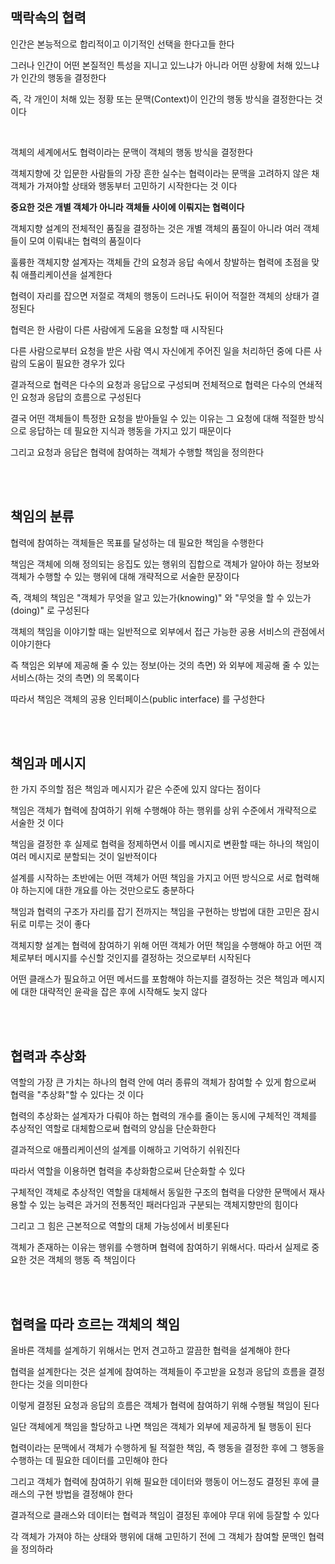 ## 맥락속의 협력

인간은 본능적으로 합리적이고 이기적인 선택을 한다고들 한다

그러나 인간이 어떤 본질적인 특성을 지니고 있느냐가 아니라 어떤 상황에 처해 있느냐가 인간의 행동을 결정한다

즉, 각 개인이 처해 있는 정황 또는 문맥(Context)이 인간의 행동 방식을 결정한다는 것 이다

</br>

객체의 세계에서도 협력이라는 문맥이 객체의 행동 방식을 결정한다

객체지향에 갓 입문한 사람들의 가장 흔한 실수는 협력이라는 문맥을 고려하지 않은 채 객체가 가져야할 상태와 행동부터 고민하기 시작한다는 것 이다

**중요한 것은 개별 객체가 아니라 객체들 사이에 이뤄지는 협력이다**

객체지향 설계의 전체적인 품질을 결정하는 것은 개별 객체의 품질이 아니라 여러 객체들이 모여 이뤄내는 협력의 품질이다

훌륭한 객체지향 설계자는 객체들 간의 요청과 응답 속에서 창발하는 협력에 초점을 맞춰 애플리케이션을 설계한다

협력이 자리를 잡으면 저절로 객체의 행동이 드러나도 뒤이어 적절한 객체의 상태가 결정된다

협력은 한 사람이 다른 사람에게 도움을 요청할 때 시작된다

다른 사람으로부터 요청을 받은 사람 역시 자신에게 주어진 일을 처리하던 중에 다른 사람의 도움이 필요한 경우가 있다

결과적으로 협력은 다수의 요청과 응답으로 구성되며 전체적으로 협력은 다수의 연쇄적인 요청과 응답의 흐름으로 구성된다

결국 어떤 객체들이 특정한 요청을 받아들일 수 있는 이유는 그 요청에 대해 적절한 방식으로 응답하는 데 필요한 지식과 행동을 가지고 있기 때문이다

그리고 요청과 응답은 협력에 참여하는 객체가 수행할 책임을 정의한다

</br>
</br>

## 책임의 분류

협력에 참여하는 객체들은 목표를 달성하는 데 필요한 책임을 수행한다

책임은 객체에 의해 정의되는 응집도 있는 행위의 집합으로 객체가 알아야 하는 정보와 객체가 수행할 수 있는 행위에 대해 개략적으로 서술한 문장이다

즉, 객체의 책임은 "객체가 무엇을 알고 있는가(knowing)" 와 "무엇을 할 수 있는가(doing)" 로 구성된다

객체의 책임을 이야기할 때는 일반적으로 외부에서 접근 가능한 공용 서비스의 관점에서 이야기한다

즉 책임은 외부에 제공해 줄 수 있는 정보(아는 것의 측면) 와 외부에 제공해 줄 수 있는 서비스(하는 것의 측면) 의 목록이다

따라서 책임은 객체의 공용 인터페이스(public interface) 를 구성한다

</br>
</br>

## 책임과 메시지

한 가지 주의할 점은 책임과 메시지가 같은 수준에 있지 않다는 점이다

책임은 객체가 협력에 참여하기 위해 수행해야 하는 행위를 상위 수준에서 개략적으로 서술한 것 이다

책임을 결정한 후 실제로 협력을 정제하면서 이를 메시지로 변환할 때는 하나의 책임이 여러 메시지로 분할되는 것이 일반적이다

설계를 시작하는 초반에는 어떤 객체가 어떤 책임을 가지고 어떤 방식으로 서로 협력해야 하는지에 대한 개요를 아는 것만으로도 충분하다

책임과 협력의 구조가 자리를 잡기 전까지는 책임을 구현하는 방법에 대한 고민은 잠시 뒤로 미루는 것이 좋다

객체지향 설계는 협력에 참여하기 위해 어떤 객체가 어떤 책임을 수행해야 하고 어떤 객체로부터 메시지를 수신할 것인지를 결정하는 것으로부터 시작된다

어떤 클래스가 필요하고 어떤 메서드를 포함해야 하는지를 결정하는 것은 책임과 메시지에 대한 대략적인 윤곽을 잡은 후에 시작해도 늦지 않다

</br>
</br>

## 협력과 추상화

역할의 가장 큰 가치는 하나의 협력 안에 여러 종류의 객체가 참여할 수 있게 함으로써 협력을 "추상화"할 수 있다는 것 이다

협력의 추상화는 설계자가 다뤄야 하는 협력의 개수를 줄이는 동시에 구체적인 객체를 추상적인 역할로 대체함으로써 협력의 양심을 단순화한다

결과적으로 애플리케이션의 설계를 이해하고 기억하기 쉬워진다

따라서 역할을 이용하면 협력을 추상화함으로써 단순화할 수 있다

구체적인 객체로 추상적인 역할을 대체해서 동일한 구조의 협력을 다양한 문맥에서 재사용할 수 있는 능력은 과거의 전통적인 패러다임과 구분되는 객체지향만의 힘이다

그리고 그 힘은 근본적으로 역할의 대체 가능성에서 비롯된다

객체가 존재하는 이유는 행위를 수행하며 협력에 참여하기 위해서다. 따라서 실제로 중요한 것은 객체의 행동 즉 책임이다

</br>
</br>

## 협력을 따라 흐르는 객체의 책임

올바른 객체를 설계하기 위해서는 먼저 견고하고 깔끔한 협력을 설계해야 한다

협력을 설계한다는 것은 설계에 참여하는 객체들이 주고받을 요청과 응답의 흐름을 결정한다는 것을 의미한다

이렇게 결정된 요청과 응답의 흐름은 객체가 협력에 참여하기 위해 수행될 책임이 된다

일단 객체에게 책임을 할당하고 나면 책임은 객체가 외부에 제공하게 될 행동이 된다

협력이라는 문맥에서 객체가 수행하게 될 적절한 책임, 즉 행동을 결정한 후에 그 행동을 수행하는 데 필요한 데이터를 고민해야 한다

그리고 객체가 협력에 참여하기 위해 필요한 데이터와 행동이 어느정도 결정된 후에 클래스의 구현 방법을 결정해야 한다

결과적으로 클래스와 데이터는 협력과 책임이 결정된 후에야 무대 위에 등잘할 수 있다

각 객체가 가져야 하는 상태와 행위에 대해 고민하기 전에 그 객체가 참여할 문맥인 협력을 정의하라
